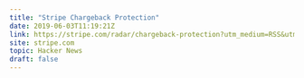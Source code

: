 ```yaml
---
title: "Stripe Chargeback Protection"
date: 2019-06-03T11:19:21Z
link: https://stripe.com/radar/chargeback-protection?utm_medium=RSS&utm_source=hune
site: stripe.com
topic: Hacker News
draft: false
---
```

